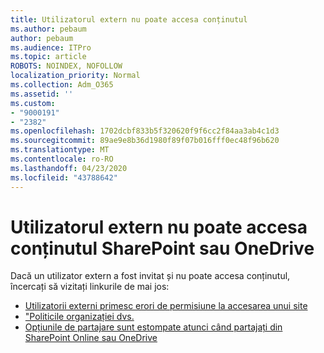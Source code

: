 ```yaml
---
title: Utilizatorul extern nu poate accesa conținutul
ms.author: pebaum
author: pebaum
ms.audience: ITPro
ms.topic: article
ROBOTS: NOINDEX, NOFOLLOW
localization_priority: Normal
ms.collection: Adm_O365
ms.assetid: ''
ms.custom:
- "9000191"
- "2382"
ms.openlocfilehash: 1702dcbf833b5f320620f9f6cc2f84aa3ab4c1d3
ms.sourcegitcommit: 89ae9e8b36d1980f89f07b016fff0ec48f96b620
ms.translationtype: MT
ms.contentlocale: ro-RO
ms.lasthandoff: 04/23/2020
ms.locfileid: "43788642"
---
```

# <a name="external-user-cannot-access-sharepoint-or-onedrive-content"></a>Utilizatorul extern nu poate accesa conținutul SharePoint sau OneDrive

Dacă un utilizator extern a fost invitat și nu poate accesa conținutul, încercați să vizitați linkurile de mai jos:

- [Utilizatorii externi primesc erori de permisiune la accesarea unui site](https://docs.microsoft.com/sharepoint/support/administration/access-denied-or-need-permission-error-sharepoint-online-or-onedrive-for-business)
- ["Politicile organizației dvs.](https://docs.microsoft.com/sharepoint/support/administration/organization-policies-do-not-allow-you-to-share-with-users-error)
- [Opțiunile de partajare sunt estompate atunci când partajați din SharePoint Online sau OneDrive](https://docs.microsoft.com/sharepoint/support/administration/sharing-options-grayed-out-when-sharing-from-sharepoint-online-or-onedrive)
